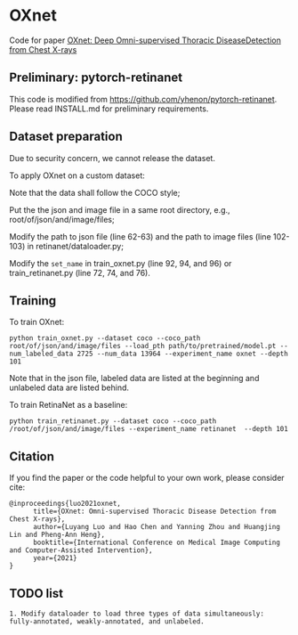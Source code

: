 # OXnet
Code for paper [OXnet: Deep Omni-supervised Thoracic DiseaseDetection from Chest X-rays](https://arxiv.org/abs/2104.03218)

## Preliminary: pytorch-retinanet
This code is modified from https://github.com/yhenon/pytorch-retinanet.
Please read INSTALL.md for preliminary requirements.

## Dataset preparation
Due to security concern, we cannot release the dataset. 

To apply OXnet on a custom dataset: 

Note that the data shall follow the COCO style;

Put the the json and image file in a same root directory, e.g., root/of/json/and/image/files;

Modify the path to json file (line 62-63) and the path to image files (line 102-103) in retinanet/dataloader.py;

Modify the ```set_name``` in train_oxnet.py (line 92, 94, and 96) or train_retinanet.py (line 72, 74, and 76).

## Training
To train OXnet:
```
python train_oxnet.py --dataset coco --coco_path root/of/json/and/image/files --load_pth path/to/pretrained/model.pt --num_labeled_data 2725 --num_data 13964 --experiment_name oxnet --depth 101
```
Note that in the json file, labeled data are listed at the beginning and unlabeled data are listed behind.

To train RetinaNet as a baseline:
```
python train_retinanet.py --dataset coco --coco_path /root/of/json/and/image/files --experiment_name retinanet  --depth 101
```

## Citation
If you find the paper or the code helpful to your own work, please consider cite:
```
@inproceedings{luo2021oxnet,
      title={OXnet: Omni-supervised Thoracic Disease Detection from Chest X-rays}, 
      author={Luyang Luo and Hao Chen and Yanning Zhou and Huangjing Lin and Pheng-Ann Heng},
      booktitle={International Conference on Medical Image Computing and Computer-Assisted Intervention},
      year={2021}
}
```

## TODO list
```
1. Modify dataloader to load three types of data simultaneously: fully-annotated, weakly-annotated, and unlabeled.
```
